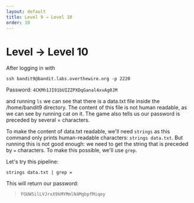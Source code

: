 ```yaml
---
layout: default
title: Level 9 → Level 10
order: 10
---
```


# Level  → Level 10
After logging in with 

`ssh bandit9@bandit.labs.overthewire.org -p 2220`

Password: `4CKMh1JI91bUIZZPXDqGanal4xvAg0JM`

and running `ls` we can see that there is a data.txt file inside the /home/bandit9 directory. The content of this file is not human readable, as we can see by running cat on it. The game also tells us our password is preceded by several = characters. 

To make the content of data.txt readable, we'll need `strings` as this command only prints human-readable characters: `strings data.txt`. But running this is not good enough: we need to get the string that is preceded by `=` characters. To make this possible, we'll use `grep`. 

Let's try this pipeline: 

`strings data.txt | grep =`

This will return our password:

> `FGUW5ilLVJrxX9kMYMmlN4MgbpfMiqey`
